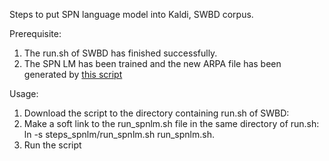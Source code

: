 Steps to put SPN language model into Kaldi, SWBD corpus. 

Prerequisite:
1. The run.sh of SWBD has finished successfully.
2. The SPN LM has been trained and the new ARPA file has been generated by [this script](https://github.com/LI-JIANSHU/deepasr/tree/master/SPNLM_Kaldi)

Usage:
1. Download the script to the directory containing run.sh of SWBD: 
2. Make a soft link to the run_spnlm.sh file in the same directory of run.sh: ln -s steps_spnlm/run_spnlm.sh run_spnlm.sh. 
3. Run the script 
